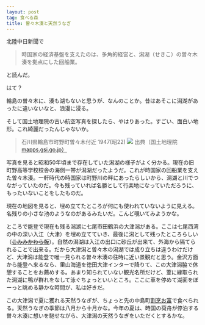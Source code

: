 ```yaml
---
layout: post
tag: 食べる森
title: 曽々木湊と天然うなぎ
---
```

北陸中日新聞で

>時国家の経済基盤を支えたのは、多角的経営と、潟湖（せきこ）の曽々木湊を拠点にした回船業。

と読んだ。

はて？

輪島の曽々木に、湊も湖もないと思うが、なんのことか。昔はあそこに潟湖があったに違いないなと、浪漫に浸る。

そして国土地理院の古い航空写真を探したら、やはりあった。すごい、面白い地形。これ綺麗だったんじゃないか。

>石川県輪島市町野町曽々木付近 1947(昭22)
>![](https://c2.staticflickr.com/8/7447/27015700846_b2bfb43f9b.jpg)
>出典（国土地理院 <a href="http://mapps.gsi.go.jp/）" rel="nofollow">mapps.gsi.go.jp）</a>

写真を見ると昭和50年頃まで存在していた潟湖の様子がよく分かる。現在の旧町野高等学校校舎の海側一帯が潟湖だったようだ。これが時国家の回船業を支えた曽々木湊。一軒時代の時国家は町野川の畔にあったらしいから、潟湖と川でつながっていたのだ。今も残っていれば名勝として行楽地になっていただろうに、もったいないことをしたものだ。

><script type='text/javascript' charset='UTF-8' src='http://map.yahooapis.jp/MapsService/embedmap/V2/?cond=placegenre%3Aaddress%3Bac%3A17204%3Baz%3A69%3Bopacity%3A0.25%3BclassName%3Ayolp-tilelayer%3B&amp;p=%E7%9F%B3%E5%B7%9D%E7%9C%8C%E8%BC%AA%E5%B3%B6%E5%B8%82%E7%94%BA%E9%87%8E%E7%94%BA%E6%9B%BD%E3%80%85%E6%9C%A8&amp;ac=17204&amp;az=69&amp;zoom=17&amp;bbox=137.06721022315295%2C37.44987598262827%2C137.0785398740318%2C37.45098324533051&amp;lat=37.45195364773136&amp;lon=137.0717056054618&amp;z=16&amp;mode=photo&amp;active=true&amp;layer=&amp;home=on&amp;hlat=37.45908649&amp;hlon=137.07710221&amp;pointer=off&amp;pan=off&amp;ei=utf8&amp;v=3&amp;datum=wgs&amp;width=480&amp;height=360&amp;device=pc&amp;isleft='></script>

現在の地図を見ると、埋め立てたところが何にも使われていないように見える。名残りの小さな池のようなのがあるみたいだ。こんど覗いてみようかな。

ところで能登で現在も残る潟湖に七尾市田鶴浜の大津潟がある。ここは七尾西湾の中の深い入江（大津）を埋め立てていき、最後に潟として残ったところらしい（<s>[こみみかわら版](http://komimi.co.jp/post334.html)</s>）。自然の潟湖は入江の出口に砂丘が出来て、外海から隔てられることで出来る。だから大津潟と曽々木の潟湖では成り立ちは違うわけだけど、大津潟は能登で唯一見られる曽々木湊の往時に近い景観だと思う。金沢方面から能登へ来るなら、里山海道を徳田大津インターで降りて、この大津潟脇で休憩することをお薦めする。あまり知られていない観光名所だけど、葦に縁取られた潟湖に鴨が群れをなして泳ぐちょっといいところ。ここに車を停めて湖面をぼーっと眺める静かな時間が、私は好きだ。

この大津潟で夏に獲れる天然うなぎが、ちょっと先の中島町[割烹お富](http://www8.plala.or.jp/kappou-otomi/)で食べられる。天然うなぎの季節は八月から十月かな。今年の夏は、時国の荷舟が停泊する曽々木湊に想いを馳せながら、大津潟の天然うなぎをいただくとするかな。
